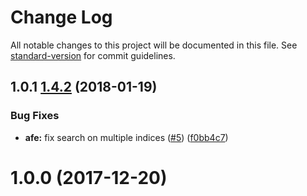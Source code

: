 # Change Log

All notable changes to this project will be documented in this file. See [standard-version](https://github.com/conventional-changelog/standard-version) for commit guidelines.

<a name="1.0.1"></a>
## 1.0.1 [1.4.2](https://github.com/azure-seed/azure-functions-elasticizer/compare/v1.0.0...v1.0.1) (2018-01-19)


### Bug Fixes

* **afe:** fix search on multiple indices ([#5](https://github.com/azure-seed/azure-functions-elasticizer/issues/5)) ([f0bb4c7](https://github.com/azure-seed/azure-functions-elasticizer/commit/f0bb4c7))



<a name="1.0.0"></a>
# 1.0.0 (2017-12-20)
